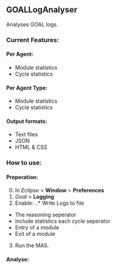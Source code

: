 ## GOALLogAnalyser
Analyses GOAL logs.

### Current Features:
#### Per Agent:
- Module statistics
- Cycle statistics
#### Per Agent Type:
- Module statistics
- Cycle statistics
#### Output formats:
- Text files
- JSON
- HTML & CSS


### How to use:
#### Preperation:
0. In _Eclipse_ > __Window__ > __Preferences__
1. _Goal_ > __Logging__
2. Enable:
..* Write Logs to file
* The reasoning seperator
* Include statistics each cycle seperator
* Entry of a module
* Exit of a module
3. Run the MAS.
#### Analyse:
